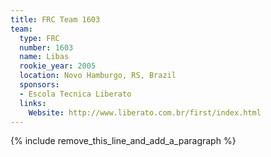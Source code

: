 ```yaml
---
title: FRC Team 1603
team:
  type: FRC
  number: 1603
  name: Libas
  rookie_year: 2005
  location: Novo Hamburgo, RS, Brazil
  sponsors:
  - Escola Tecnica Liberato
  links:
    Website: http://www.liberato.com.br/first/index.html
---
```


{% include remove_this_line_and_add_a_paragraph %}